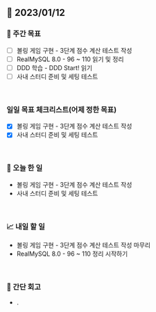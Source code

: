 ## 📅 2023/01/12


### 👏 주간 목표

- [ ] 볼링 게임 구현 - 3단계 점수 계산 테스트 작성
- [ ] RealMySQL 8.0 - 96 ~ 110 읽기 및 정리
- [ ] DDD 학습 - DDD Start! 읽기
- [ ] 사내 스터디 준비 및 세팅 테스트

<br/>

### 일일 목표 체크리스트(어제 정한 목표)

- [x] 볼링 게임 구현 - 3단계 점수 계산 테스트 작성
- [x] 사내 스터디 준비 및 세팅 테스트

<br/>

### 💯 오늘 한 일

- 볼링 게임 구현 - 3단계 점수 계산 테스트 작성
- 사내 스터디 준비 및 세팅 테스트

<br/>

### 📈 내일 할 일

- 볼링 게임 구현 - 3단계 점수 계산 테스트 작성 마무리
- RealMySQL 8.0 - 96 ~ 110 정리 시작하기
  
<br/>

### 🤔 간단 회고

- .
 
